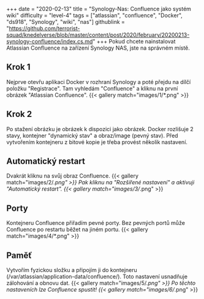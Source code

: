 +++
date = "2020-02-13"
title = "Synology-Nas: Confluence jako systém wiki"
difficulty = "level-4"
tags = ["atlassian", "confluence", "Docker", "ds918", "Synology", "wiki", "nas"]
githublink = "https://github.com/terrorist-squad/knedelverse/blob/master/content/post/2020/february/20200213-synology-confluence/index.cs.md"
+++
Pokud chcete nainstalovat Atlassian Confluence na zařízení Synology NAS, jste na správném místě.
## Krok 1
Nejprve otevřu aplikaci Docker v rozhraní Synology a poté přejdu na dílčí položku "Registrace". Tam vyhledám "Confluence" a kliknu na první obrázek "Atlassian Confluence".
{{< gallery match="images/1/*.png" >}}

## Krok 2
Po stažení obrázku je obrázek k dispozici jako obrázek. Docker rozlišuje 2 stavy, kontejner "dynamický stav" a obraz/image (pevný stav). Před vytvořením kontejneru z bitové kopie je třeba provést několik nastavení.
## Automatický restart
Dvakrát kliknu na svůj obraz Confluence.
{{< gallery match="images/2/*.png" >}}
Pak kliknu na "Rozšířené nastavení" a aktivuji "Automatický restart".
{{< gallery match="images/3/*.png" >}}

## Porty
Kontejneru Confluence přiřadím pevné porty. Bez pevných portů může Confluence po restartu běžet na jiném portu.
{{< gallery match="images/4/*.png" >}}

## Paměť
Vytvořím fyzickou složku a připojím ji do kontejneru (/var/atlassian/application-data/confluence/). Toto nastavení usnadňuje zálohování a obnovu dat.
{{< gallery match="images/5/*.png" >}}
Po těchto nastaveních lze Confluence spustit!
{{< gallery match="images/6/*.png" >}}